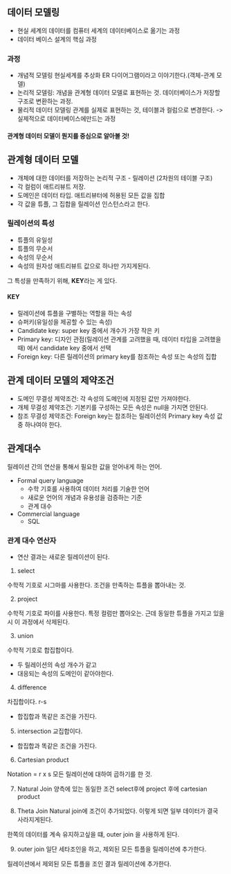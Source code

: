 ## 데이터 모델링
- 현실 세계의 데이터를 컴퓨터 세계의 데이터베이스로 옮기는 과정
- 데이터 베이스 설계의 핵심 과정

### 과정
- 개념적 모델링 현실세계를 추상화 ER 다이어그램이라고 이야기한다.(객체-관계 모델)
- 논리적 모델링: 개념을 관계형 데이터 모델로 표현하는 것. 데이터베이스가 저장할 구조로 변환하는 과정.
- 물리적 데이터 모델링 관계를 실제로 표현하는 것, 테이블과 컬럼으로 변경한다. -> 실제적으로 데이터베이스에만드는 과정

#### 관계형 데이터 모델이 뭔지를 중심으로 알아볼 것!

## 관계형 데이터 모델
- 개체에 대한 데이터를 저장하는 논리적 구조 - 릴레이션 (2차원의 테이블 구조)
- 각 컬럼이 애트리뷰트 저장. 
- 도메인은 데이터 타입. 애트리뷰터에 허용된 모든 값을 집합
- 각 값을 튜플, 그 집합을 릴레이션 인스턴스라고 한다. 

### 릴레이션의 특성
- 튜플의 유일성
- 튜플의 무순서
- 속성의 무순서
- 속성의 원자성 애트리뷰트 값으로 하나만 가지게된다.

그 특성을 만족하기 위해, **KEY**라는 게 있다.

#### KEY
- 릴레이션에 튜플을 구별하는 역할을 하는 속성
- 슈퍼키(유일성을 제공할 수 있는 속성)
- Candidate key: super key 중에서 개수가 가장 작은 키
- Primary key: 디자인 관점(릴레이션 관계를 고려했을 때, 데이터 타입을 고려했을 때) 에서 candidate key 중에서 선택
- Foreign key: 다른 릴레이션의 primary key를 참조하는 속성 또는 속성의 집합 

## 관계 데이터 모델의 제약조건
- 도메인 무결성 제약조건: 각 속성의 도메인에 지정된 값만 가져야한다.
- 개체 무결성 제약조건: 기본키를 구성하는 모든 속성은 null을 가지면 안된다.
- 참조 무결성 제약조건: Foreign key는 참조하는 릴레이션의 Primary key 속성 값 중 하나여야 한다.

## 관계대수
릴레이션 간의 연산을 통해서 필요한 값을 얻어내게 하는 언어.
- Formal query language
  - 수학 기호를 사용하여 데이터 처리를 기술한 언어
  - 새로운 언어의 개념과 유용성을 검증하는 기준
  - 관계 대수
- Commercial language
  - SQL

### 관계 대수 연산자
- 연산 결과는 새로운 릴레이션이 된다. 

1. select 

수학적 기호로 시그마를 사용한다.
조건을 만족하는 튜플을 뽑아내는 것.

2. project

수학적 기호로 파이를 사용한다. 
특정 컬럼만 뽑아오는. 근데 동일한 튜플을 가지고 있을시 이 과정에서 삭제된다.

3. union

수학적 기호로 합집합이다.
- 두 릴레이션의 속성 개수가 같고
- 대응되는 속성의 도메인이 같아야한다.

4. difference

차집합이다.
r-s
- 합집합과 똑같은 조건을 가진다.

5. intersection 
교집합이다.
- 합집합과 똑같은 조건을 가진다.

6. Cartesian product

Notation = r x s
모든 릴레이션에 대하여 곱하기를 한 것.

7. Natural Join
양측에 있는 동일한 조건 select후에 project 후에 cartesian product

8. Theta Join
Natural join에 조건이 추가되었다.
이렇게 되면 일부 데이터가 결국 사라지게된다. 

한쪽의 데이터를 계속 유지하고싶을 떄, outer join 을 사용하게 된다.

9. outer join 
일단 세타조인을 하고, 제외된 모든 튜플을 릴레이션에 추가한다.

릴레이션에서 제외된 모든 튜플을 조인 결과 릴레이션에 추가한다. 

